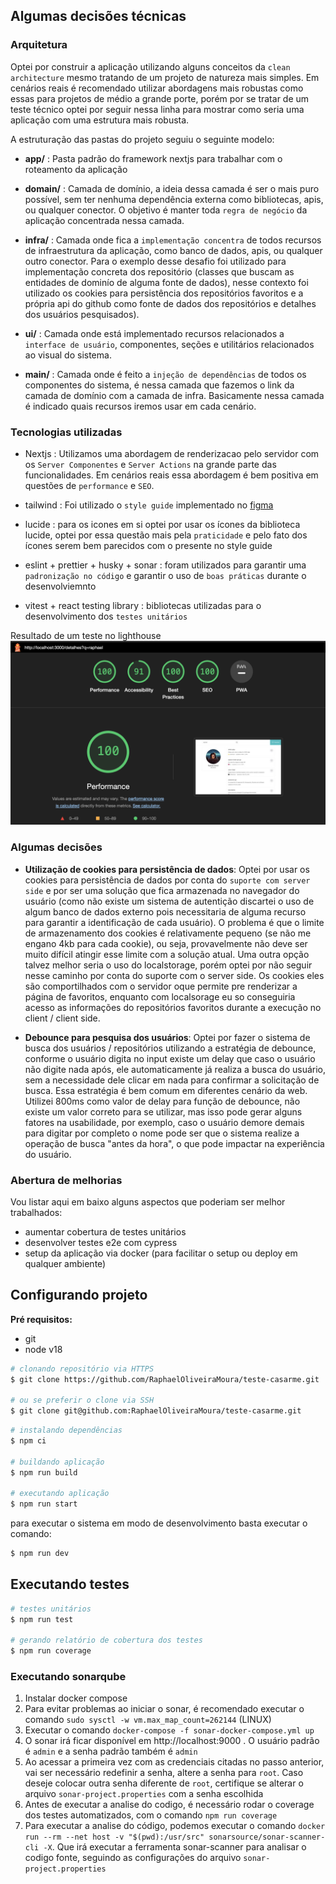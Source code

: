 ## Algumas decisões técnicas

### Arquitetura

Optei por construir a aplicação utilizando alguns conceitos da `clean architecture` mesmo tratando de um projeto de natureza mais simples. Em cenários reais é recomendado utilizar abordagens mais robustas como essas para projetos de médio a grande porte, porém por se tratar de um teste técnico optei por seguir nessa linha para mostrar como seria uma aplicação com uma estrutura mais robusta.

A estruturação das pastas do projeto seguiu o seguinte modelo:

- **app/** : Pasta padrão do framework nextjs para trabalhar com o roteamento da aplicação

- **domain/** : Camada de domínio, a ideia dessa camada é ser o mais puro possível, sem ter nenhuma dependência externa como bibliotecas, apis, ou qualquer conector. O objetivo é manter toda `regra de negócio` da aplicação concentrada nessa camada.

- **infra/** : Camada onde fica a `implementação concentra` de todos recursos de infraestrutura da aplicação, como banco de dados, apis, ou qualquer outro conector. Para o exemplo desse desafio foi utilizado para implementação concreta dos repositório (classes que buscam as entidades de dominío de alguma fonte de dados), nesse contexto foi utilizado os cookies para persistência dos repositórios favoritos e a própria api do github como fonte de dados dos repositórios e detalhes dos usuários pesquisados).

- **ui/** : Camada onde está implementado recursos relacionados a `interface de usuário`, componentes, seções e utilitários relacionados ao visual do sistema.

- **main/** : Camada onde é feito a `injeção de dependências` de todos os componentes do sistema, é nessa camada que fazemos o link da camada de domínio com a camada de infra. Basicamente nessa camada é indicado quais recursos iremos usar em cada cenário.

### Tecnologias utilizadas

- Nextjs : Utilizamos uma abordagem de renderizacao pelo servidor com os `Server Componentes` e `Server Actions` na grande parte das funcionalidades. Em cenários reais essa abordagem é bem positiva em questões de `performance` e `SEO`.

- tailwind : Foi utilizado o `style guide` implementado no [figma](https://www.figma.com/design/NPsgIQuNZEv46Jy9u1d90E/Processo-Seletivo?node-id=0-1&t=tK3G8JBqsjRaSMOf-0)

- lucide : para os icones em si optei por usar os ícones da biblioteca lucide, optei por essa questão mais pela `praticidade` e pelo fato dos ícones serem bem parecidos com o presente no style guide

- eslint + prettier + husky + sonar : foram utilizados para garantir uma `padronização no código` e garantir o uso de `boas práticas` durante o desenvolviemnto

- vitest + react testing library : bibliotecas utilizadas para o desenvolvimento dos `testes unitários`

Resultado de um teste no lighthouse
![lighthouse](./docs/lighthouse.png)

### Algumas decisões

- **Utilização de cookies para persistência de dados**: Optei por usar os cookies para persistência de dados por conta do `suporte com server side` e por ser uma solução que fica armazenada no navegador do usuário (como não existe um sistema de autentição discartei o uso de algum banco de dados externo pois necessitaria de alguma recurso para garantir a identificação de cada usuário). O problema é que o limite de armazenamento dos cookies é relativamente pequeno (se não me engano 4kb para cada cookie), ou seja, provavelmente não deve ser muito difícil atingir esse limite com a solução atual. Uma outra opção talvez melhor seria o uso do localstorage, porém optei por não seguir nesse caminho por conta do suporte com o server side. Os cookies eles são comportilhados com o servidor oque permite pre renderizar a página de favoritos, enquanto com localsorage eu so conseguiria acesso as informações do repositórios favoritos durante a execução no client / client side.

- **Debounce para pesquisa dos usuários**: Optei por fazer o sistema de busca dos usuários / repositórios utilizando a estratégia de debounce, conforme o usuário digita no input existe um delay que caso o usuário não digite nada após, ele automaticamente já realiza a busca do usuário, sem a necessidade dele clicar em nada para confirmar a solicitação de busca. Essa estratégia é bem comum em diferentes cenário da web. Utilizei 800ms como valor de delay para função de debounce, não existe um valor correto para se utilizar, mas isso pode gerar alguns fatores na usabilidade, por exemplo, caso o usuário demore demais para digitar por completo o nome pode ser que o sistema realize a operação de busca "antes da hora", o que pode impactar na experiência do usuário.

### Abertura de melhorias

Vou listar aqui em baixo alguns aspectos que poderiam ser melhor trabalhados:

- aumentar cobertura de testes unitários
- desenvolver testes e2e com cypress
- setup da aplicação via docker (para facilitar o setup ou deploy em qualquer ambiente)

## Configurando projeto

**Pré requisitos:**

- git
- node v18

```sh
# clonando repositório via HTTPS
$ git clone https://github.com/RaphaelOliveiraMoura/teste-casarme.git

# ou se preferir o clone via SSH
$ git clone git@github.com:RaphaelOliveiraMoura/teste-casarme.git
```

```sh
# instalando dependências
$ npm ci

# buildando aplicação
$ npm run build

# executando aplicação
$ npm run start
```

para executar o sistema em modo de desenvolvimento basta executar o comando:

```sh
$ npm run dev
```

## Executando testes

```sh
# testes unitários
$ npm run test

# gerando relatório de cobertura dos testes
$ npm run coverage
```

### Executando sonarqube

1. Instalar docker compose
2. Para evitar problemas ao iniciar o sonar, é recomendado executar o comando `sudo sysctl -w vm.max_map_count=262144` (LINUX)
3. Executar o comando `docker-compose -f sonar-docker-compose.yml up`
4. O sonar irá ficar disponível em http://localhost:9000 . O usuário padrão é `admin` e a senha padrão também é `admin`
5. Ao acessar a primeira vez com as credenciais citadas no passo anterior, vai ser necessário redefinir a senha, altere a senha para `root`. Caso deseje colocar outra senha diferente de `root`, certifique se alterar o arquivo `sonar-project.properties` com a senha escolhida
6. Antes de executar a analise do codigo, é necessário rodar o coverage dos testes automatizados, com o comando `npm run coverage`
7. Para executar a analise do código, podemos executar o comando `docker run --rm --net host -v "$(pwd):/usr/src" sonarsource/sonar-scanner-cli -X`. Que irá executar a ferramenta sonar-scanner para analisar o codigo fonte, seguindo as configurações do arquivo `sonar-project.properties`
